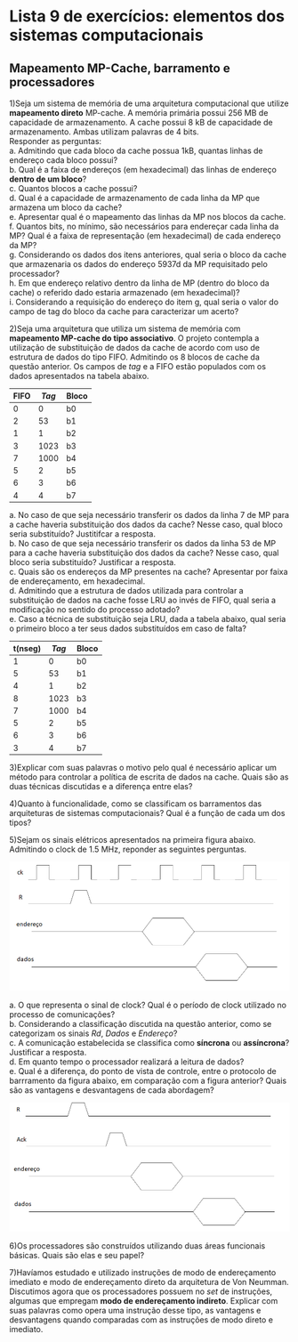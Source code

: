 # Lista 9 de exercícios: elementos dos sistemas computacionais
## Mapeamento MP-Cache, barramento e processadores

1)Seja um sistema de memória de uma arquitetura computacional que utilize **mapeamento direto** MP-cache. A memória primária possui 256 MB de capacidade de armazenamento. A cache possui 8 kB de capacidade de armazenamento. Ambas utilizam palavras de 4 bits.  
Responder as perguntas:  
a. Admitindo que cada bloco da cache possua 1kB, quantas linhas de endereço cada bloco possui?  
b. Qual é a faixa de endereços (em hexadecimal) das linhas de endereço **dentro de um bloco**?  
c. Quantos blocos a cache possui?  
d. Qual é a capacidade de armazenamento de cada linha da MP que armazena um bloco da cache?  
e. Apresentar qual é o mapeamento das linhas da MP nos blocos da cache.  
f. Quantos bits, no mínimo, são necessários para endereçar cada linha da MP? Qual é a faixa de representação (em hexadecimal) de cada endereço da MP?  
g. Considerando os dados dos itens anteriores, qual seria o bloco da cache que armazenaria os dados do endereço 5937d da MP requisitado pelo processador?  
h. Em que endereço relativo dentro da linha de MP (dentro do bloco da cache) o referido dado estaria armazenado (em hexadecimal)?  
i. Considerando a requisição do endereço do item g, qual seria o valor do campo de tag do bloco da cache para caracterizar um acerto?  

2)Seja uma arquitetura que utiliza um sistema de memória com **mapeamento MP-cache do tipo associativo**. O projeto contempla a utilização de substituição de dados da cache de acordo com uso de estrutura de dados do tipo FIFO. Admitindo os 8 blocos de cache da questão anterior.
Os campos de *tag* e a FIFO estão populados com os dados apresentados na tabela abaixo.  

| FIFO | *Tag* | Bloco |
| --- | ----- | ----- |
| 0 | 0 | b0 |
| 2 | 53 | b1 |
| 1 | 1 | b2 |
| 3 | 1023 | b3 |
| 7 | 1000 | b4 |
| 5 | 2 | b5 |
| 6 | 3 | b6 |
| 4 | 4 | b7 |

a. No caso de que seja necessário transferir os dados da linha 7 de MP para a cache haveria substituição dos dados da cache? Nesse caso, qual bloco seria substituído? Justitifcar a resposta.  
b. No caso de que seja necessário transferir os dados da linha 53 de MP para a cache haveria substituição dos dados da cache? Nesse caso, qual bloco seria substituído? Justificar a resposta.  
c. Quais são os endereços da MP presentes na cache? Apresentar por faixa de endereçamento, em hexadecimal.  
d. Admitindo que a estrutura de dados utilizada para controlar a substituição de dados na cache fosse LRU ao invés de FIFO, qual seria a modificação no sentido do processo adotado?  
e. Caso a técnica de substituição seja LRU, dada a tabela abaixo, qual seria o primeiro bloco a ter seus dados substituídos em caso de falta?


| t(nseg) | *Tag* | Bloco |
| --- | ----- | ----- |
| 1 | 0 | b0 |
| 5 | 53 | b1 |
| 4 | 1 | b2 |
| 8 | 1023 | b3 |
| 7 | 1000 | b4 |
| 5 | 2 | b5 |
| 6 | 3 | b6 |
| 3 | 4 | b7 |

3)Explicar com suas palavras o motivo pelo qual é necessário aplicar um método para controlar a política de escrita de dados na cache. Quais são as duas técnicas discutidas e a diferença entre elas?   

4)Quanto à funcionalidade, como se classificam os barramentos das arquiteturas de sistemas computacionais? Qual é a função de cada um dos tipos?   

5)Sejam os sinais elétricos apresentados na primeira figura abaixo. Admitindo o clock de 1.5 MHz, reponder as seguintes perguntas.  

![Diagrama de temporização 1](temporizador.png)

  a. O que representa o sinal de clock? Qual é o período de clock utilizado no processo de comunicações?  
  b. Considerando a classificação discutida na questão anterior, como se categorizam os sinais *Rd*, *Dados* e *Endereço*?  
  c. A comunicação estabelecida se classifica como **síncrona** ou **assíncrona**? Justificar a resposta.  
  d. Em quanto tempo o processador realizará a leitura de dados?  
  e. Qual é a diferença, do ponto de vista de controle, entre o protocolo de barrramento da figura abaixo, em comparação com a figura anterior? Quais são as vantagens e desvantagens de cada abordagem?  

![Diagrama de temporização 2](temporizador2.png)

6)Os processadores são construídos utilizando duas áreas funcionais básicas. Quais são elas e seu papel?   

7)Havíamos estudado e utilizado instruções de modo de endereçamento imediato e modo de endereçamento direto da arquitetura de Von Neumman.
Discutimos agora que os processadores possuem no *set* de instruções, algumas que empregam **modo de endereçamento indireto**.
Explicar com suas palavras como opera uma instrução desse tipo, as vantagens e desvantagens quando comparadas com as instruções de modo direto e imediato.




